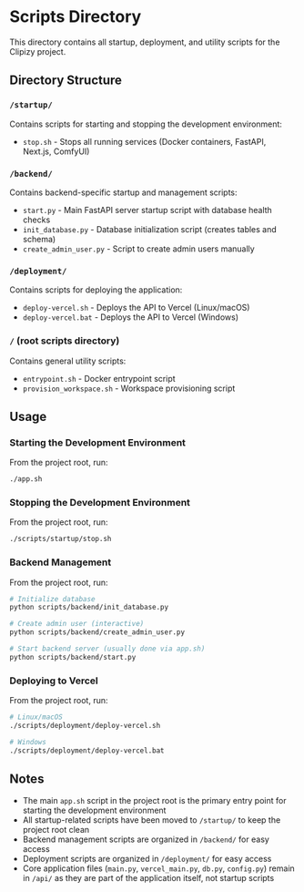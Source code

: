# Scripts Directory

This directory contains all startup, deployment, and utility scripts for the Clipizy project.

## Directory Structure

### `/startup/`
Contains scripts for starting and stopping the development environment:
- `stop.sh` - Stops all running services (Docker containers, FastAPI, Next.js, ComfyUI)

### `/backend/`
Contains backend-specific startup and management scripts:
- `start.py` - Main FastAPI server startup script with database health checks
- `init_database.py` - Database initialization script (creates tables and schema)
- `create_admin_user.py` - Script to create admin users manually

### `/deployment/`
Contains scripts for deploying the application:
- `deploy-vercel.sh` - Deploys the API to Vercel (Linux/macOS)
- `deploy-vercel.bat` - Deploys the API to Vercel (Windows)

### `/` (root scripts directory)
Contains general utility scripts:
- `entrypoint.sh` - Docker entrypoint script
- `provision_workspace.sh` - Workspace provisioning script

## Usage

### Starting the Development Environment
From the project root, run:
```bash
./app.sh
```

### Stopping the Development Environment
From the project root, run:
```bash
./scripts/startup/stop.sh
```

### Backend Management
From the project root, run:
```bash
# Initialize database
python scripts/backend/init_database.py

# Create admin user (interactive)
python scripts/backend/create_admin_user.py

# Start backend server (usually done via app.sh)
python scripts/backend/start.py
```

### Deploying to Vercel
From the project root, run:
```bash
# Linux/macOS
./scripts/deployment/deploy-vercel.sh

# Windows
./scripts/deployment/deploy-vercel.bat
```

## Notes

- The main `app.sh` script in the project root is the primary entry point for starting the development environment
- All startup-related scripts have been moved to `/startup/` to keep the project root clean
- Backend management scripts are organized in `/backend/` for easy access
- Deployment scripts are organized in `/deployment/` for easy access
- Core application files (`main.py`, `vercel_main.py`, `db.py`, `config.py`) remain in `/api/` as they are part of the application itself, not startup scripts
